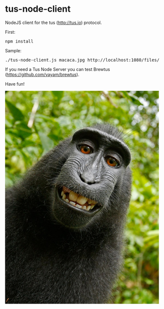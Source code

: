 tus-node-client
===============

NodeJS client for the tus (http://tus.io) protocol.

First:

<pre>
npm install
</pre>

Sample:

<pre>
./tus-node-client.js macaca.jpg http://localhost:1080/files/
</pre>

If you need a Tus Node Server you can test Brewtus (https://github.com/vayam/brewtus).

Have fun!

![alt tag](https://raw.githubusercontent.com/monchopena/tus-node-client/master/macaca.jpg)
